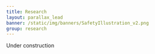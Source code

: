 ```yaml
---
title: Research
layout: parallax_lead
banner: /static/img/banners/SafetyIllustration_v2.png
group: research
---
```


Under construction
